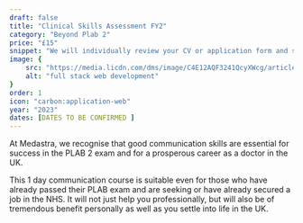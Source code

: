 ```yaml
---
draft: false
title: "Clinical Skills Assessment FY2"
category: "Beyond Plab 2"
price: "£15"
snippet: "We will individually review your CV or application form and suggest improvements."
image: {
    src: "https://media.licdn.com/dms/image/C4E12AQF3241QcyXWcg/article-cover_image-shrink_600_2000/0/1520126955006?e=2147483647&v=beta&t=igUhTSM0-UYZ2dzmsfKQJm07HUSxMawjBN0KHq9YJ5U",
    alt: "full stack web development"
}
order: 1
icon: "carbon:application-web"
year: "2023"
dates: [DATES TO BE CONFIRMED ]
---
```


At Medastra, we recognise that good communication skills are essential for success in the PLAB 2 exam and for a prosperous career as a doctor in the UK.

This 1 day communication course is suitable even for those who have already passed their PLAB exam and are seeking or have already secured a job in the NHS. It will not just help you professionally, but will also be of tremendous benefit personally as well as you settle into life in the UK.